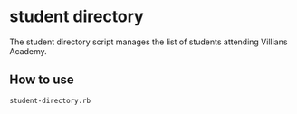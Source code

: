 # student directory

The student directory script manages the list of students attending Villians Academy.

## How to use

```shell
student-directory.rb 
```